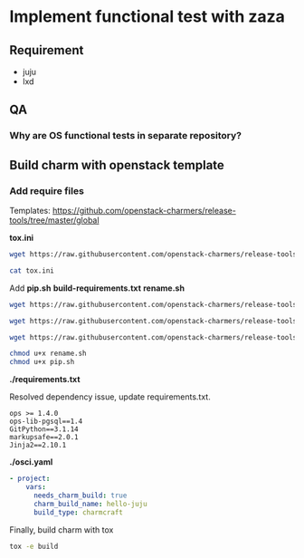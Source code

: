 # Implement functional test with zaza

## Requirement 

* juju
* lxd

## QA

### Why are OS functional tests in separate repository?

## Build charm with openstack template

### Add require files

Templates: https://github.com/openstack-charmers/release-tools/tree/master/global

**tox.ini**

```bash
wget https://raw.githubusercontent.com/openstack-charmers/release-tools/master/global/classic-zaza/tox.ini .

cat tox.ini
```

Add **pip.sh** **build-requirements.txt** **rename.sh**

```bash
wget https://raw.githubusercontent.com/openstack-charmers/release-tools/master/global/classic-zaza/pip.sh .

wget https://raw.githubusercontent.com/openstack-charmers/release-tools/master/global/classic-zaza/build-requirements.txt .

wget https://raw.githubusercontent.com/openstack-charmers/release-tools/master/global/classic-zaza/rename.sh .

chmod u+x rename.sh
chmod u+x pip.sh
```

**./requirements.txt**

Resolved dependency issue, update requirements.txt.

```
ops >= 1.4.0
ops-lib-pgsql==1.4
GitPython==3.1.14
markupsafe==2.0.1
Jinja2==2.10.1
```

**./osci.yaml**


```yaml
- project:
    vars:
      needs_charm_build: true
      charm_build_name: hello-juju
      build_type: charmcraft
```


Finally, build charm with tox

```bash
tox -e build
```

